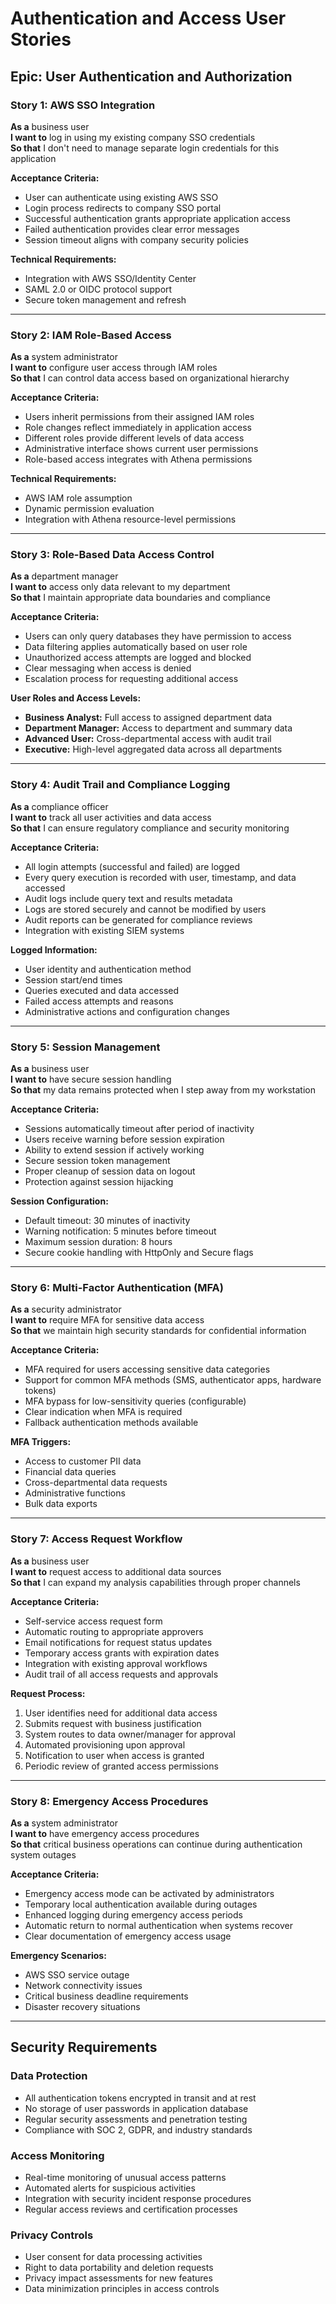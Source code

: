 # Authentication and Access User Stories

## Epic: User Authentication and Authorization

### Story 1: AWS SSO Integration
**As a** business user  
**I want to** log in using my existing company SSO credentials  
**So that** I don't need to manage separate login credentials for this application

**Acceptance Criteria:**
- User can authenticate using existing AWS SSO
- Login process redirects to company SSO portal
- Successful authentication grants appropriate application access
- Failed authentication provides clear error messages
- Session timeout aligns with company security policies

**Technical Requirements:**
- Integration with AWS SSO/Identity Center
- SAML 2.0 or OIDC protocol support
- Secure token management and refresh

---

### Story 2: IAM Role-Based Access
**As a** system administrator  
**I want to** configure user access through IAM roles  
**So that** I can control data access based on organizational hierarchy

**Acceptance Criteria:**
- Users inherit permissions from their assigned IAM roles
- Role changes reflect immediately in application access
- Different roles provide different levels of data access
- Administrative interface shows current user permissions
- Role-based access integrates with Athena permissions

**Technical Requirements:**
- AWS IAM role assumption
- Dynamic permission evaluation
- Integration with Athena resource-level permissions

---

### Story 3: Role-Based Data Access Control
**As a** department manager  
**I want to** access only data relevant to my department  
**So that** I maintain appropriate data boundaries and compliance

**Acceptance Criteria:**
- Users can only query databases they have permission to access
- Data filtering applies automatically based on user role
- Unauthorized access attempts are logged and blocked
- Clear messaging when access is denied
- Escalation process for requesting additional access

**User Roles and Access Levels:**
- **Business Analyst:** Full access to assigned department data
- **Department Manager:** Access to department and summary data
- **Advanced User:** Cross-departmental access with audit trail
- **Executive:** High-level aggregated data across all departments

---

### Story 4: Audit Trail and Compliance Logging
**As a** compliance officer  
**I want to** track all user activities and data access  
**So that** I can ensure regulatory compliance and security monitoring

**Acceptance Criteria:**
- All login attempts (successful and failed) are logged
- Every query execution is recorded with user, timestamp, and data accessed
- Audit logs include query text and results metadata
- Logs are stored securely and cannot be modified by users
- Audit reports can be generated for compliance reviews
- Integration with existing SIEM systems

**Logged Information:**
- User identity and authentication method
- Session start/end times
- Queries executed and data accessed
- Failed access attempts and reasons
- Administrative actions and configuration changes

---

### Story 5: Session Management
**As a** business user  
**I want to** have secure session handling  
**So that** my data remains protected when I step away from my workstation

**Acceptance Criteria:**
- Sessions automatically timeout after period of inactivity
- Users receive warning before session expiration
- Ability to extend session if actively working
- Secure session token management
- Proper cleanup of session data on logout
- Protection against session hijacking

**Session Configuration:**
- Default timeout: 30 minutes of inactivity
- Warning notification: 5 minutes before timeout
- Maximum session duration: 8 hours
- Secure cookie handling with HttpOnly and Secure flags

---

### Story 6: Multi-Factor Authentication (MFA)
**As a** security administrator  
**I want to** require MFA for sensitive data access  
**So that** we maintain high security standards for confidential information

**Acceptance Criteria:**
- MFA required for users accessing sensitive data categories
- Support for common MFA methods (SMS, authenticator apps, hardware tokens)
- MFA bypass for low-sensitivity queries (configurable)
- Clear indication when MFA is required
- Fallback authentication methods available

**MFA Triggers:**
- Access to customer PII data
- Financial data queries
- Cross-departmental data requests
- Administrative functions
- Bulk data exports

---

### Story 7: Access Request Workflow
**As a** business user  
**I want to** request access to additional data sources  
**So that** I can expand my analysis capabilities through proper channels

**Acceptance Criteria:**
- Self-service access request form
- Automatic routing to appropriate approvers
- Email notifications for request status updates
- Temporary access grants with expiration dates
- Integration with existing approval workflows
- Audit trail of all access requests and approvals

**Request Process:**
1. User identifies need for additional data access
2. Submits request with business justification
3. System routes to data owner/manager for approval
4. Automated provisioning upon approval
5. Notification to user when access is granted
6. Periodic review of granted access permissions

---

### Story 8: Emergency Access Procedures
**As a** system administrator  
**I want to** have emergency access procedures  
**So that** critical business operations can continue during authentication system outages

**Acceptance Criteria:**
- Emergency access mode can be activated by administrators
- Temporary local authentication available during outages
- Enhanced logging during emergency access periods
- Automatic return to normal authentication when systems recover
- Clear documentation of emergency access usage

**Emergency Scenarios:**
- AWS SSO service outage
- Network connectivity issues
- Critical business deadline requirements
- Disaster recovery situations

---

## Security Requirements

### Data Protection
- All authentication tokens encrypted in transit and at rest
- No storage of user passwords in application database
- Regular security assessments and penetration testing
- Compliance with SOC 2, GDPR, and industry standards

### Access Monitoring
- Real-time monitoring of unusual access patterns
- Automated alerts for suspicious activities
- Integration with security incident response procedures
- Regular access reviews and certification processes

### Privacy Controls
- User consent for data processing activities
- Right to data portability and deletion requests
- Privacy impact assessments for new features
- Data minimization principles in access controls
